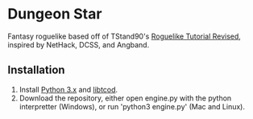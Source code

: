 # Dungeon Star
Fantasy roguelike based off of TStand90's [Roguelike Tutorial Revised](http://rogueliketutorials.com), inspired by NetHack, DCSS, and Angband.

## Installation
1. Install [Python 3.x](https://www.python.org/downloads/) and [libtcod](https://python-tcod.readthedocs.io/en/latest/installation.html).
2. Download the repository, either open engine.py with the python interpretter (Windows), or run 'python3 engine.py' (Mac and Linux).
